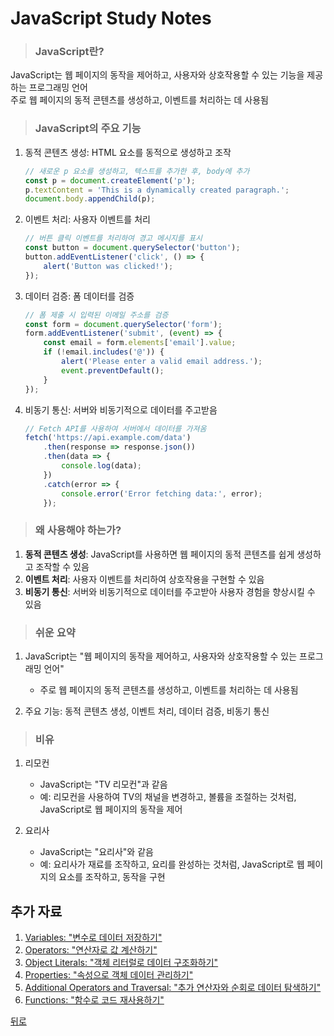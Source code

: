 # JavaScript Study Notes
> ### JavaScript란?
JavaScript는 웹 페이지의 동작을 제어하고, 사용자와 상호작용할 수 있는 기능을 제공하는 프로그래밍 언어</br>
주로 웹 페이지의 동적 콘텐츠를 생성하고, 이벤트를 처리하는 데 사용됨

> ### JavaScript의 주요 기능
1. 동적 콘텐츠 생성: HTML 요소를 동적으로 생성하고 조작
    ```javascript
    // 새로운 p 요소를 생성하고, 텍스트를 추가한 후, body에 추가
    const p = document.createElement('p');
    p.textContent = 'This is a dynamically created paragraph.';
    document.body.appendChild(p);
    ```

2. 이벤트 처리: 사용자 이벤트를 처리
    ```javascript
    // 버튼 클릭 이벤트를 처리하여 경고 메시지를 표시
    const button = document.querySelector('button');
    button.addEventListener('click', () => {
        alert('Button was clicked!');
    });
    ```

3. 데이터 검증: 폼 데이터를 검증
    ```javascript
    // 폼 제출 시 입력된 이메일 주소를 검증
    const form = document.querySelector('form');
    form.addEventListener('submit', (event) => {
        const email = form.elements['email'].value;
        if (!email.includes('@')) {
            alert('Please enter a valid email address.');
            event.preventDefault();
        }
    });
    ```

4. 비동기 통신: 서버와 비동기적으로 데이터를 주고받음
    ```javascript
    // Fetch API를 사용하여 서버에서 데이터를 가져옴
    fetch('https://api.example.com/data')
        .then(response => response.json())
        .then(data => {
            console.log(data);
        })
        .catch(error => {
            console.error('Error fetching data:', error);
        });
    ```

> ### 왜 사용해야 하는가?
1. **동적 콘텐츠 생성**: JavaScript를 사용하면 웹 페이지의 동적 콘텐츠를 쉽게 생성하고 조작할 수 있음
2. **이벤트 처리**: 사용자 이벤트를 처리하여 상호작용을 구현할 수 있음
3. **비동기 통신**: 서버와 비동기적으로 데이터를 주고받아 사용자 경험을 향상시킬 수 있음

> ### 쉬운 요약
1. JavaScript는 "웹 페이지의 동작을 제어하고, 사용자와 상호작용할 수 있는 프로그래밍 언어"
    - 주로 웹 페이지의 동적 콘텐츠를 생성하고, 이벤트를 처리하는 데 사용됨

2. 주요 기능: 동적 콘텐츠 생성, 이벤트 처리, 데이터 검증, 비동기 통신

> ### 비유
1. 리모컨
    - JavaScript는 "TV 리모컨"과 같음
    - 예: 리모컨을 사용하여 TV의 채널을 변경하고, 볼륨을 조절하는 것처럼, JavaScript로 웹 페이지의 동작을 제어

2. 요리사
    - JavaScript는 "요리사"와 같음
    - 예: 요리사가 재료를 조작하고, 요리를 완성하는 것처럼, JavaScript로 웹 페이지의 요소를 조작하고, 동작을 구현

## 추가 자료
1. [Variables: "변수로 데이터 저장하기"](Variables.md)
2. [Operators: "연산자로 값 계산하기"](Operators.md)
3. [Object Literals: "객체 리터럴로 데이터 구조화하기"](ObjectLiterals.md)
4. [Properties: "속성으로 객체 데이터 관리하기"](Properties.md)
5. [Additional Operators and Traversal: "추가 연산자와 순회로 데이터 탐색하기"](AdditionalOperatorsAndTraversal.md)
6. [Functions: "함수로 코드 재사용하기"](Functions.md)

[뒤로](/README.md)
